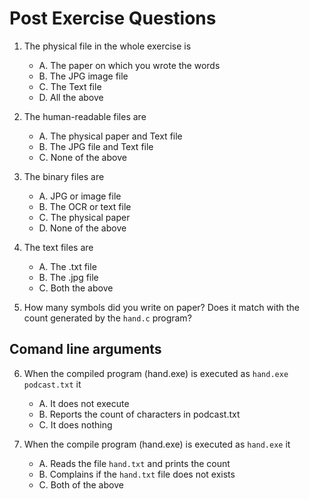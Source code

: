 # Post Exercise Questions

1. The physical file in the whole exercise is  
    - A. The paper on which you wrote the words
    - B. The JPG image file 
    - C. The Text file 
    - D. All the above

2. The human-readable files are   
    - A. The physical paper and Text file 
    - B. The JPG file and Text file 
    - C. None of the above
    
3. The binary files are 
    - A. JPG or image file 
    - B. The OCR or text file 
    - C. The physical paper 
    - D. None of the above
    
4. The text files are   
    - A. The .txt file 
    - B. The .jpg file 
    - C. Both the above 

5. How many symbols did you write on paper? 
   Does it match with the count generated 
   by the `hand.c` program? 

## Comand line arguments 
6. When the compiled program (hand.exe) is executed as 
   `hand.exe podcast.txt` it 
    - A. It does not execute
    - B. Reports the count of characters in podcast.txt 
    - C. It does nothing 

7. When the compile program (hand.exe) is executed as 
   `hand.exe` it 
    - A. Reads the file `hand.txt` and prints the count 
    - B. Complains if the `hand.txt` file does not exists
    - C. Both of the above


